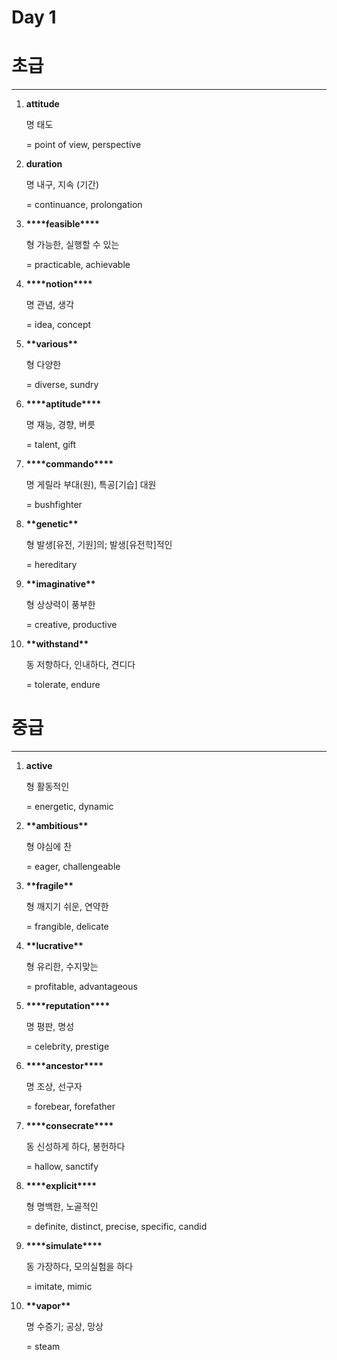 # Day 1

# 초급

---

1. **attitude**

   명 태도

   = point of view, perspective

2. **duration**

   명 내구, 지속 (기간)

   = continuance, prolongation

3. ******\*\*\*\*******feasible******\*\*\*\*******

   형 가능한, 실행할 수 있는

   = practicable, achievable

4. ****\*\*\*\*****notion****\*\*\*\*****

   명 관념, 생각

   = idea, concept

5. ******\*\*******various******\*\*******

   형 다양한

   = diverse, sundry

6. ******\*\*\*\*******aptitude******\*\*\*\*******

   명 재능, 경향, 버릇

   = talent, gift

7. ******\*\*\*\*******commando******\*\*\*\*******

   명 게릴라 부대(원), 특공[기습] 대원

   = bushfighter

8. ******\*\*******genetic******\*\*******

   형 발생[유전, 기원]의; 발생[유전학]적인

   = hereditary

9. ****\*\*****imaginative****\*\*****

   형 상상력이 풍부한

   = creative, productive

10. ********\*\*********withstand********\*\*********

    동 저항하다, 인내하다, 견디다

    = tolerate, endure

# 중급

---

1. **active**

   형 활동적인

   = energetic, dynamic

2. ********\*\*********ambitious********\*\*********

   형 야심에 찬

   = eager, challengeable

3. ******\*\*******fragile******\*\*******

   형 깨지기 쉬운, 연약한

   = frangible, delicate

4. ********\*\*********lucrative********\*\*********

   형 유리한, 수지맞는

   = profitable, advantageous

5. ********\*\*\*\*********reputation********\*\*\*\*********

   명 평판, 명성

   = celebrity, prestige

6. ******\*\*\*\*******ancestor******\*\*\*\*******

   명 조상, 선구자

   = forebear, forefather

7. ********\*\*\*\*********consecrate********\*\*\*\*********

   동 신성하게 하다, 봉헌하다

   = hallow, sanctify

8. ******\*\*\*\*******explicit******\*\*\*\*******

   형 명백한, 노골적인

   = definite, distinct, precise, specific, candid

9. ******\*\*\*\*******simulate******\*\*\*\*******

   동 가장하다, 모의실험을 하다

   = imitate, mimic

10. ****\*\*****vapor****\*\*****

    명 수증기; 공상, 망상

    = steam
